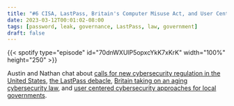 ```yaml
---
title: "#6 CISA, LastPass, Britain's Computer Misuse Act, and User Centered Security Practices for Local Government"
date: 2023-03-12T00:01:02-08:00
tags: [password, leak, governance, LastPass, law, government]
draft: false
---
```


{{< spotify type="episode" id="70dnWXUlP5opxcYkK7xKrK" width="100%" height="250" >}}

Austin and Nathan chat about [calls for new cybersecurity regulation in the United States](https://www.washingtonpost.com/politics/2023/02/28/make-companies-liable-software-insecurity-top-cybersecurity-official-says/), [the LastPass debacle](https://www.axios.com/2023/03/01/lastpass-ceo-security-breaches-blog-post), [Britain taking on an aging cybersecurity law](https://www.govinfosecurity.com/computer-crime-britain-plans-to-overhaul-32-year-old-law-a-21229), and [user centered cybersecurity approaches for local governments](https://www.openaccessgovernment.org/user-centred-cyber-security-local-government/153869/).
